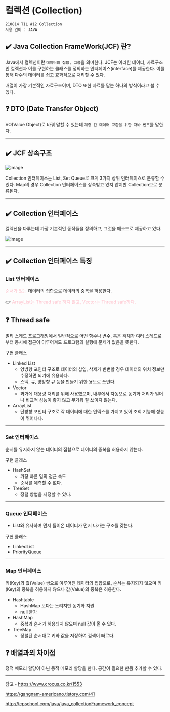 # 컬렉션 (Collection)
```
210814 TIL #12 Collection
사용 언어 : JAVA
```
## ✔️ Java Collection FrameWork(JCF) 란?
Java에서 컬렉션이란 `데이터의 집합, 그룹`을 의미한다. JCF는 이러한 데이터, 자료구조인 컬렉션과 이를 구현하는 클래스를 정의하는 인터페이스(interface)를 제공한다. 이를 통해 다수의 데이터를 쉽고 효과적으로 처리할 수 있다.

배열이 가장 기본적인 자료구조이며, DTO 또한 자료를 담는 하나의 방식이라고 볼 수 있다.

## ❓ DTO (Date Transfer Object)
VO(Value Object)로 바꿔 말할 수 있는데 `계층 간 데이터 교환을 위한 자바 빈즈`를 말한다.

***

## ✔️ JCF 상속구조
![image](https://user-images.githubusercontent.com/78305431/129385734-5a97a2df-e3a1-4fcf-9443-83891b319e83.png)

Collection 인터페이스는 List, Set Queue로 크게 3가지 상위 인터페이스로 분류할 수 있다. Map의 경우 Collection 인터페이스를 상속받고 있지 않지만 Collection으로 분류된다.

***

## ✔️ Collection 인터페이스
컬렉션을 다루는데 가장 기본적인 동작들을 정의하고, 그것을 메소드로 제공하고 있다.

![image](https://user-images.githubusercontent.com/78305431/129388706-e1985323-5d69-4bd5-a086-340d62164091.png)

***

## ✔️ Collection 인터페이스 특징
### **List 인터페이스**
<span style="color:pink">순서가 있는</span> 데이터의 집합으로 데이터의 중복을 허용한다.

:point_right: <span style="color:pink">ArrayList는 Thread safe 하지 않고, Vector는 Thread safe하다.</span>

## ❓ Thread safe
멀티 스레드 프로그래밍에서 일반적으로 어떤 함수나 변수, 혹은 객체가 여러 스레드로부터 동시에 접근이 이루어져도 프로그램의 실행에 문제가 없음을 뜻한다.

구현 클래스
- Linked List
    + 양방향 포인터 구조로 데이터의 삽입, 삭제가 빈번할 경우 데이터의 위치 정보만 수정하면 되기에 유용하다.
    + 스택, 큐, 양방향 큐 등을 만들기 위한 용도로 쓰인다.
- Vector
    + 과거에 대용량 처리를 위해 사용했으며, 내부에서 자동으로 동기화 처리가 일어나 비교적 성능이 좋지 않고 무거워 잘 쓰이지 않는다.
- ArrayList
    + 단방향 포인터 구조로 각 데이터에 대한 인덱스를 가지고 있어 조회 기능에 성능이 뛰어나다.

***

### **Set 인터페이스**
순서를 유지하지 않는 데이터의 집합으로 데이터의 중복을 허용하지 않는다.

구현 클래스
- HashSet
    + 가장 빠른 임의 접근 속도
    + 순서를 예측할 수 없다.
- TreeSet
    + 정렬 방법을 지정할 수 있다.

***

### **Queue 인터페이스**
- List와 유사하며 먼저 들어온 데이터가 먼저 나가는 구조를 갖는다.

구현 클래스
- LinkedList
- PriorityQueue

***

### **Map 인터페이스**
키(Key)와 값(Value) 쌍으로 이루어진 데이터의 집합으로, 순서는 유지되지 않으며 키(Key)의 중복을 허용하지 않으나 값(Value)의 중복은 허용한다.

- Hashtable
    + HashMap 보다는 느리지만 동기화 지원
    + null 불가
- HashMap
    + 중복과 순서가 허용되지 않으며 null 값이 올 수 있다.
- TreeMap
    + 정렬된 순서대로 키와 값을 저장하여 검색이 빠르다.

## ❓ 배열과의 차이점
정적 메모리 할당이 아닌 동적 메모리 할당을 한다. 공간이 필요한 만큼 추가할 수 있다.
***

참고 - https://www.crocus.co.kr/1553

https://gangnam-americano.tistory.com/41

http://tcpschool.com/java/java_collectionFramework_concept
